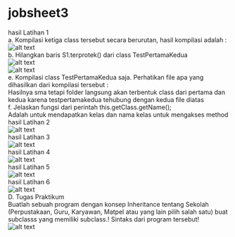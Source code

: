 # jobsheet3
hasil Latihan 1<br>
a.	Kompilasi ketiga class tersebut secara berurutan, hasil kompilasi adalah : <br>
![alt text](https://github.com/mesati/jobsheet1/blob/master/test.PNG) <br>
b.	Hilangkan baris S1.terprotek() dari class TestPertamaKedua <br>
![alt text](https://github.com/mesati/jobsheet1/blob/master/terprotek.PNG) <br>
![alt text](https://github.com/mesati/jobsheet1/blob/master/hasilprotek.PNG) <br>
e.	Kompilasi class TestPertamaKedua saja. Perhatikan file apa yang dihasilkan dari kompilasi tersebut : <br>
Hasilnya sma tetapi folder langsung akan terbentuk class  dari pertama dan kedua karena testpertamakedua tehubung dengan kedua file diatas
<br>
f.	Jelaskan fungsi dari perintah this.getClass.getName(); <br>
Adalah untuk mendapatkan kelas dan nama kelas untuk mengakses method<br>
hasil Latihan 2<br>
![alt text](https://github.com/mesati/jobsheet1/blob/master/lat2.PNG) <br>
hasil Latihan 3<br>
![alt text](https://github.com/mesati/jobsheet1/blob/master/lat3.PNG) <br>
hasil Latihan 4<br>
![alt text](https://github.com/mesati/jobsheet1/blob/master/lat4.PNG) <br>
hasil Latihan 5<br>
![alt text](https://github.com/mesati/jobsheet1/blob/master/lat5.PNG) <br>
hasil Latihan 6<br>
![alt text](https://github.com/mesati/jobsheet1/blob/master/lat6.PNG) <br>
D.	Tugas Praktikum <br>
Buatlah sebuah program dengan konsep Inheritance tentang Sekolah (Perpustakaan, Guru, Karyawan, Matpel atau yang lain pilih salah satu) buat subclasss yang memiliki subclass.!
Sintaks dari program tersebut!<br>
![alt text](https://github.com/mesati/jobsheet1/blob/master/praktek.PNG) <br>

